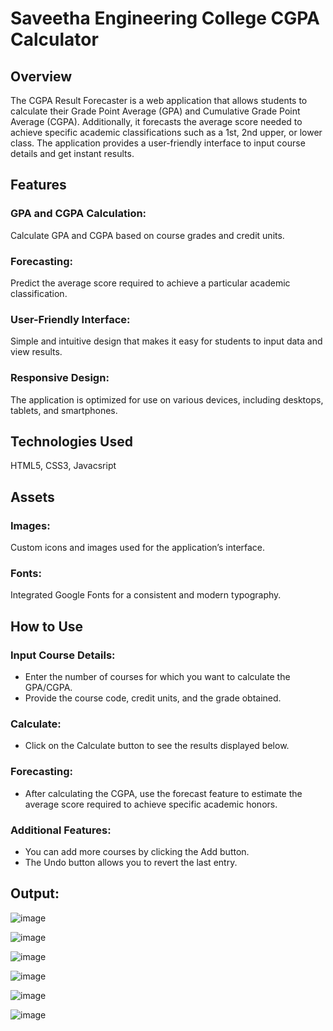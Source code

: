 # Saveetha Engineering College CGPA Calculator

## Overview
The CGPA Result Forecaster is a web application that allows students to calculate their Grade Point Average (GPA) and Cumulative Grade Point Average (CGPA). Additionally, it forecasts the average score needed to achieve specific academic classifications such as a 1st, 2nd upper, or lower class. The application provides a user-friendly interface to input course details and get instant results.

## Features

### GPA and CGPA Calculation: 
Calculate GPA and CGPA based on course grades and credit units.

### Forecasting: 
Predict the average score required to achieve a particular academic classification.

### User-Friendly Interface: 
Simple and intuitive design that makes it easy for students to input data and view results.

### Responsive Design: 
The application is optimized for use on various devices, including desktops, tablets, and smartphones.

## Technologies Used
HTML5, CSS3, Javacsript

## Assets
### Images: 
Custom icons and images used for the application’s interface.
### Fonts: 
Integrated Google Fonts for a consistent and modern typography.

## How to Use

### Input Course Details:
* Enter the number of courses for which you want to calculate the GPA/CGPA.
* Provide the course code, credit units, and the grade obtained.

### Calculate:
* Click on the Calculate button to see the results displayed below.

### Forecasting:
* After calculating the CGPA, use the forecast feature to estimate the average score required to achieve specific academic honors.

### Additional Features:
* You can add more courses by clicking the Add button.
* The Undo button allows you to revert the last entry.

## Output:

![image](https://github.com/user-attachments/assets/aae73ccd-465a-4ab2-a662-6e53f35ed411)

![image](https://github.com/user-attachments/assets/c59d0d3f-258a-42f0-9f8f-431aaaabdbb7)

![image](https://github.com/user-attachments/assets/f03aaa6f-eb23-4861-8b0c-af2f9e607c6b)

![image](https://github.com/user-attachments/assets/67856505-7fed-4ed3-9043-d2adc2ba14c2)

![image](https://github.com/user-attachments/assets/a7949f1c-b0a6-484d-8ba7-dc877c9a3bba)

![image](https://github.com/user-attachments/assets/9b429aa5-1133-40d7-b34b-3c40c0d94e68)




